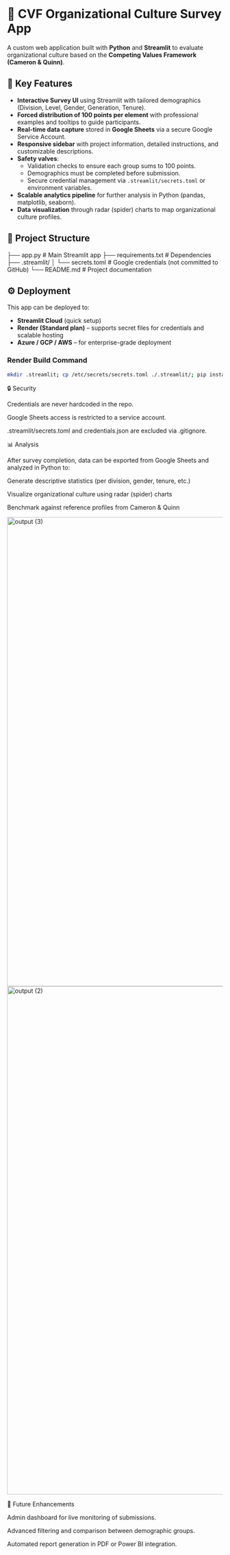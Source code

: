 # 📝 CVF Organizational Culture Survey App

A custom web application built with **Python** and **Streamlit** to evaluate organizational culture based on the **Competing Values Framework (Cameron & Quinn)**.  

## 🔑 Key Features
- **Interactive Survey UI** using Streamlit with tailored demographics (Division, Level, Gender, Generation, Tenure).  
- **Forced distribution of 100 points per element** with professional examples and tooltips to guide participants.  
- **Real-time data capture** stored in **Google Sheets** via a secure Google Service Account.  
- **Responsive sidebar** with project information, detailed instructions, and customizable descriptions.  
- **Safety valves**:
  - Validation checks to ensure each group sums to 100 points.  
  - Demographics must be completed before submission.  
  - Secure credential management via `.streamlit/secrets.toml` or environment variables.  
- **Scalable analytics pipeline** for further analysis in Python (pandas, matplotlib, seaborn).  
- **Data visualization** through radar (spider) charts to map organizational culture profiles.  

## 📂 Project Structure
├── app.py # Main Streamlit app
├── requirements.txt # Dependencies
├── .streamlit/
│ └── secrets.toml # Google credentials (not committed to GitHub)
└── README.md # Project documentation


## ⚙️ Deployment
This app can be deployed to:
- **Streamlit Cloud** (quick setup)  
- **Render (Standard plan)** – supports secret files for credentials and scalable hosting  
- **Azure / GCP / AWS** – for enterprise-grade deployment  

### Render Build Command
```bash
mkdir .streamlit; cp /etc/secrets/secrets.toml ./.streamlit/; pip install --upgrade pip && pip install -r requirements.txt
```

🔒 Security

Credentials are never hardcoded in the repo.

Google Sheets access is restricted to a service account.

.streamlit/secrets.toml and credentials.json are excluded via .gitignore.

📊 Analysis

After survey completion, data can be exported from Google Sheets and analyzed in Python to:

Generate descriptive statistics (per division, gender, tenure, etc.)

Visualize organizational culture using radar (spider) charts

Benchmark against reference profiles from Cameron & Quinn

<img width="1116" height="1095" alt="output (3)" src="https://github.com/user-attachments/assets/a328dd4b-3867-4d27-a0c2-6c6ed2b81615" />


<img width="2379" height="1186" alt="output (2)" src="https://github.com/user-attachments/assets/0690c109-8093-4bf9-a557-0944e9a1b9a9" />


🚀 Future Enhancements

Admin dashboard for live monitoring of submissions.

Advanced filtering and comparison between demographic groups.

Automated report generation in PDF or Power BI integration.

